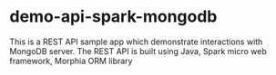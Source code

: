 # demo-api-spark-mongodb
This is a REST API sample app which demonstrate interactions with MongoDB server. The REST API is built using Java, Spark micro web framework, Morphia ORM library
